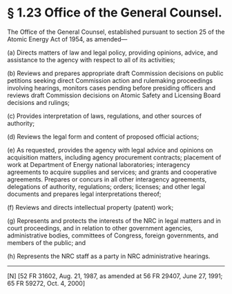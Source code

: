 # § 1.23   Office of the General Counsel.

The Office of the General Counsel, established pursuant to section 25 of the Atomic Energy Act of 1954, as amended—


(a) Directs matters of law and legal policy, providing opinions, advice, and assistance to the agency with respect to all of its activities;


(b) Reviews and prepares appropriate draft Commission decisions on public petitions seeking direct Commission action and rulemaking proceedings involving hearings, monitors cases pending before presiding officers and reviews draft Commission decisions on Atomic Safety and Licensing Board decisions and rulings;


(c) Provides interpretation of laws, regulations, and other sources of authority;


(d) Reviews the legal form and content of proposed official actions;


(e) As requested, provides the agency with legal advice and opinions on acquisition matters, including agency procurement contracts; placement of work at Department of Energy national laboratories; interagency agreements to acquire supplies and services; and grants and cooperative agreements. Prepares or concurs in all other interagency agreements, delegations of authority, regulations; orders; licenses; and other legal documents and prepares legal interpretations thereof; 


(f) Reviews and directs intellectual property (patent) work;


(g) Represents and protects the interests of the NRC in legal matters and in court proceedings, and in relation to other government agencies, administrative bodies, committees of Congress, foreign governments, and members of the public; and


(h) Represents the NRC staff as a party in NRC administrative hearings.



---

[N] [52 FR 31602, Aug. 21, 1987, as amended at 56 FR 29407, June 27, 1991; 65 FR 59272, Oct. 4, 2000]




